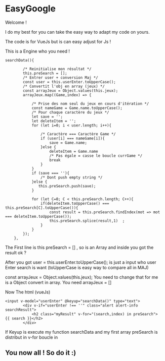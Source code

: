 # EasyGoogle

Welcome !

I do my best for you can take the easy way to adapt my code on yours.

The code is for VueJs but is can easy adjust for Js !

This is a Engine who you need !

	searchData(){

            /* Reinitialise mon résultat */
            this.preSearch = [];
            /* Entrer user + conversion Maj */
            const user = this.userEnter.toUpperCase();
            /* Convertit l'obj en array (jeux) */
            const arrayJeux = Object.values(this.jeux);
            arrayJeux.map((Game,index) => {	
						
                /* Prise des nom seul du jeux en cours d'itération */
                const nameGame = Game.name.toUpperCase();
                /* Pour chaque caractère du jeux */
                let save = '';
                let deleteItem = '';
                for (let i=0; i < user.length; i++){
                    
                    /* Caractère === Caractère Game */
                    if (user[i] === nameGame[i]){
                        save = Game.name;
                    }else {
                        deleteItem = Game.name
                        /* Pas égale = casse le boucle currGame */
                        break
                    }  
                }
                if (save === ''){
                    /* Dont push empty string */
                }else {
                   this.preSearch.push(save);  
                }

                for (let C=0; C < this.preSearch.length; C++){
                    if(deleteItem.toUpperCase() === this.preSearch[C].toUpperCase()){
                        const result = this.preSearch.findIndex(mot => mot === deleteItem.toUpperCase());
                        this.preSearch.splice(result,1)  ;
                    }
                }     
            });
        },
        
The First line is this preSearch = [] , so is an Array and inside you got the result ok ?

After you got user = this.userEnter.toUpperCase(); is just a input who user Enter search is want (toUpperCase is easy way to compare all in MAJ)

const arrayJeux = Object.values(this.jeux); You need to change that for me is a Object convert in array. You need arrayJeux = []

Now The html (vueJs)

	<input v-model="userEnter" @keyup="searchData()" type="text">
            <div v-if="userEnter !== ''" class="alert alert-info searchResult">
                <h2 class="myResult" v-for="(search,index) in preSearch">{{ search }}</h2>
            </div>
            
If Keyup is execute my function searchData and my first array preSearch is distribut in v-for boucle in <h2>    

You now all ! So do it :)        
